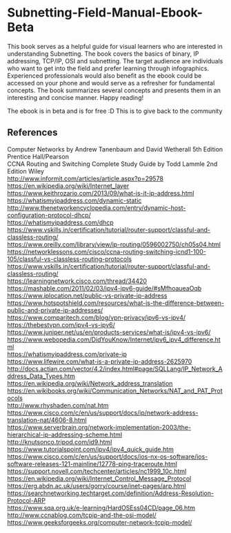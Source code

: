 # Subnetting-Field-Manual-Ebook-Beta

This book serves as a helpful guide for visual learners who are interested in understanding Subnetting. The book covers the
basics of binary, IP addressing, TCP/IP, OSI and subnetting. The target audience are individuals who want to get into the field 
and prefer learning through infographics. Experienced professionals would also benefit as the ebook could be accessed on your 
phone and would serve as a refresher for fundamental concepts. The book summarizes several concepts and presents them in an
interesting and concise manner. Happy reading!

The ebook is in beta and is for free :D 
This is to give back to the community

## References
Computer Networks by Andrew Tanenbaum and David Wetherall 5th Edition Prentice Hall/Pearson <br/>
CCNA Routing and Switching Complete Study Guide by Todd Lammle 2nd Edition Wiley <br/>
http://www.informit.com/articles/article.aspx?p=29578 <br/>
https://en.wikipedia.org/wiki/Internet_layer <br/>
https://www.keithrozario.com/2013/09/what-is-it-ip-address.html <br/>
https://whatismyipaddress.com/dynamic-static <br/>
http://www.thenetworkencyclopedia.com/entry/dynamic-host-configuration-protocol-dhcp/ <br/>
https://whatismyipaddress.com/dhcp <br/>
https://www.vskills.in/certification/tutorial/router-support/classful-and-classless-routing/ <br/>
https://www.oreilly.com/library/view/ip-routing/0596002750/ch05s04.html <br/>
https://networklessons.com/cisco/ccna-routing-switching-icnd1-100-105/classful-vs-classless-routing-protocols <br/>
https://www.vskills.in/certification/tutorial/router-support/classful-and-classless-routing/ <br/>
https://learningnetwork.cisco.com/thread/34420 <br/>
https://mashable.com/2011/02/03/ipv4-ipv6-guide/#sMfhoaueaOqb <br/>
https://www.iplocation.net/public-vs-private-ip-address <br/>
https://www.hotspotshield.com/resources/what-is-the-difference-between-public-and-private-ip-addresses/ <br/>
https://www.comparitech.com/blog/vpn-privacy/ipv6-vs-ipv4/ <br/>
https://thebestvpn.com/ipv4-vs-ipv6/ <br/>
https://www.juniper.net/us/en/products-services/what-is/ipv4-vs-ipv6/ <br/>
https://www.webopedia.com/DidYouKnow/Internet/ipv6_ipv4_difference.html <br/>
https://whatismyipaddress.com/private-ip <br/>
https://www.lifewire.com/what-is-a-private-ip-address-2625970 <br/>
http://docs.actian.com/vector/4.2/index.html#page/SQLLang/IP_Network_Address_Data_Types.htm <br/>
https://en.wikipedia.org/wiki/Network_address_translation <br/>
https://en.wikibooks.org/wiki/Communication_Networks/NAT_and_PAT_Protocols <br/>
http://www.rhyshaden.com/nat.htm <br/>
https://www.cisco.com/c/en/us/support/docs/ip/network-address-translation-nat/4606-8.html <br/>
https://www.serverbrain.org/network-implementation-2003/the-hierarchical-ip-addressing-scheme.html <br/>
http://knutsonco.tripod.com/id9.html <br/>
https://www.tutorialspoint.com/ipv4/ipv4_quick_guide.htm <br/>
https://www.cisco.com/c/en/us/support/docs/ios-nx-os-software/ios-software-releases-121-mainline/12778-ping-traceroute.html <br/>
https://support.novell.com/techcenter/articles/nc1999_10c.html <br/>
https://en.wikipedia.org/wiki/Internet_Control_Message_Protocol <br/>
https://erg.abdn.ac.uk/users/gorry/course/inet-pages/arp.html <br/>
https://searchnetworking.techtarget.com/definition/Address-Resolution-Protocol-ARP <br/>
https://www.sqa.org.uk/e-learning/HardOSEss04CD/page_06.htm <br/>
http://www.ccnablog.com/tcpip-and-the-osi-model/ <br/>
https://www.geeksforgeeks.org/computer-network-tcpip-model/ <br/>

